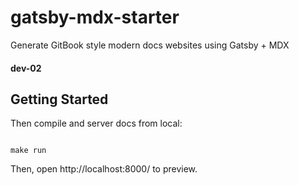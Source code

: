 # gatsby-mdx-starter
Generate GitBook style modern docs websites using Gatsby + MDX

#### dev-02
  
## Getting Started

Then compile and server docs from local:

```

make run
```

Then, open http://localhost:8000/ to preview.
